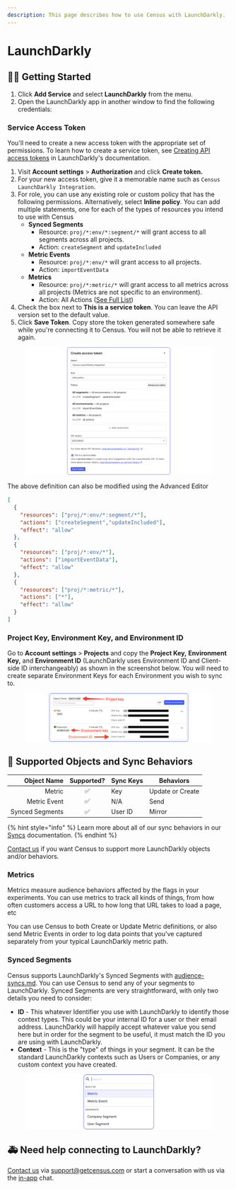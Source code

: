```yaml
---
description: This page describes how to use Census with LaunchDarkly.
---
```


# LaunchDarkly

## 🏃‍♀️ Getting Started

1. Click **Add Service** and select **LaunchDarkly** from the menu.
2. Open the LaunchDarkly app in another window to find the following credentials:

### **Service Access Token**

You'll need to create a new access token with the appropriate set of permissions. To learn how to create a service token, see [Creating API access tokens](https://docs.launchdarkly.com/home/account-security/api-access-tokens#creating-api-access-tokens) in LaunchDarkly's documentation.

1. Visit **Account settings** > **Authorization** and click **Create token.**
2. For your new access token, give it a memorable name such as `Census LaunchDarkly Integration`.
3. For role, you can use any existing role or custom policy that has the following permissions. Alternatively, select **Inline policy**. You can add multiple statements, one for each of the types of resources you intend to use with Census
   * **Synced Segments**
     * Resource: `proj/*:env/*:segment/*` will grant access to all segments across all projects.
     * Action: `createSegment` and `updateIncluded`
   * **Metric Events**
     * Resource: `proj/*:env/*` will grant access to all projects.
     * Action: `importEventData`
   * **Metrics**
     * Resource: `proj/*:metric/*` will grant access to all metrics across all projects (Metrics are not specific to an environment).
     * Action: All Actions ([See Full List](https://docs.launchdarkly.com/home/members/role-actions#metric-actions))
4. Check the box next to **This is a service token**. You can leave the API version set to the default value.
5. Click **Save Token**. Copy store the token generated somewhere safe while you're connecting it to Census. You will not be able to retrieve it again.

<figure><img src="../.gitbook/assets/LaunchDarkly (9).png" alt=""><figcaption></figcaption></figure>

The above definition can also be modified using the Advanced Editor

```json
[
  {
    "resources": ["proj/*:env/*:segment/*"],
    "actions": ["createSegment","updateIncluded"],
    "effect": "allow"
  },
  {
    "resources": ["proj/*:env/*"],
    "actions": ["importEventData"],
    "effect": "allow"
  },
  {
    "resources": ["proj/*:metric/*"],
    "actions": ["*"],
    "effect": "allow"
  }
]
```

### **Project Key, Environment Key, and Environment ID**

Go to **Account settings** > **Projects** and copy the **Project Key,** **Environment Key,** and **Environment ID** (LaunchDarkly uses Environment ID and Client-side ID interchangeably) as shown in the screenshot below. You will need to create separate Environment Keys for each Environment you wish to sync to.

<figure><img src="../.gitbook/assets/LaunchDarkly (5).png" alt=""><figcaption></figcaption></figure>

## 🔀 Supported Objects and Sync Behaviors <a href="#supported-objects-and-sync-behaviors" id="supported-objects-and-sync-behaviors"></a>

| **Object Name** | **Supported?** | **Sync Keys** | **Behaviors**    |
| --------------: | :------------: | ------------- | ---------------- |
|          Metric |        ✅       | Key           | Update or Create |
|    Metric Event |        ✅       | N/A           | Send             |
| Synced Segments |        ✅       | User ID       | Mirror           |

{% hint style="info" %}
Learn more about all of our sync behaviors in our [Syncs](broken-reference) documentation.
{% endhint %}

[Contact us](mailto:support@getcensus.com) if you want Census to support more LaunchDarkly objects and/or behaviors.

### **Metrics**

Metrics measure audience behaviors affected by the flags in your experiments. You can use metrics to track all kinds of things, from how often customers access a URL to how long that URL takes to load a page, etc

You can use Census to both Create or Update Metric definitions, or also send Metric Events in order to log data points that you've captured separately from your typical LaunchDarkly metric path.

### Synced Segments

Census supports LaunchDarkly's Synced Segments with [audience-syncs.md](../basics/audience-syncs.md "mention"). You can use Census to send any of your segments to LaunchDarkly. Synced Segments are very straightforward, with only two details you need to consider:

* **ID** - This whatever Identifier you use with LaunchDarkly to identify those context types. This could be your internal ID for a user or their email address. LaunchDarkly will happily accept whatever value you send here but in order for the segment to be useful, it must match the ID you are using with LaunchDarkly.
* **Context** - This is the "type" of things in your segment. It can be the standard LaunchDarkly contexts such as Users or Companies, or any custom context you have created.

<figure><img src="../.gitbook/assets/LaunchDarkly (2).png" alt=""><figcaption></figcaption></figure>

## 🚑 Need help connecting to LaunchDarkly?

[Contact us](mailto:support@getcensus.com) via support@getcensus.com or start a conversation with us via the [in-app](https://app.getcensus.com) chat.
